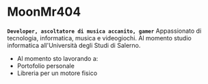 # MoonMr404


**`Developer, ascoltatore di musica accanito, gamer`**
Appassionato di tecnologia, informatica, musica e videogiochi.
Al momento studio informatica all'Università degli Studi di Salerno.
- Al momento sto lavorando a:
- Portofolio personale
- Libreria per un motore fisico
  

<!--
**MoonMr404/MoonMr404** is a ✨ _special_ ✨ repository because its `README.md` (this file) appears on your GitHub profile.

Here are some ideas to get you started:

- 🔭 I’m currently working on ...
- 🌱 I’m currently learning ...
- 👯 I’m looking to collaborate on ...
- 🤔 I’m looking for help with ...
- 💬 Ask me about ...
- 📫 How to reach me: ...
- 😄 Pronouns: ...
- ⚡ Fun fact: ...
-->
